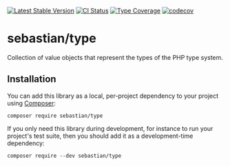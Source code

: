 [![Latest Stable Version](https://poser.pugx.org/sebastian/type/v/stable.png)](https://packagist.org/packages/sebastian/type)
[![CI Status](https://github.com/sebastianbergmann/type/workflows/CI/badge.svg)](https://github.com/sebastianbergmann/type/actions)
[![Type Coverage](https://shepherd.dev/github/sebastianbergmann/type/coverage.svg)](https://shepherd.dev/github/sebastianbergmann/type)
[![codecov](https://codecov.io/gh/sebastianbergmann/type/branch/main/graph/badge.svg)](https://codecov.io/gh/sebastianbergmann/type)

# sebastian/type

Collection of value objects that represent the types of the PHP type system.

## Installation

You can add this library as a local, per-project dependency to your project using [Composer](https://getcomposer.org/):

```
composer require sebastian/type
```

If you only need this library during development, for instance to run your project's test suite, then you should add it
as a development-time dependency:

```
composer require --dev sebastian/type
```
